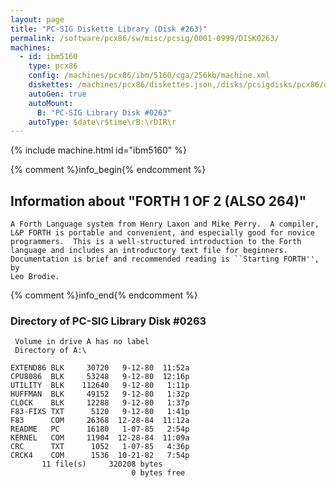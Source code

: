 ```yaml
---
layout: page
title: "PC-SIG Diskette Library (Disk #263)"
permalink: /software/pcx86/sw/misc/pcsig/0001-0999/DISK0263/
machines:
  - id: ibm5160
    type: pcx86
    config: /machines/pcx86/ibm/5160/cga/256kb/machine.xml
    diskettes: /machines/pcx86/diskettes.json,/disks/pcsigdisks/pcx86/diskettes.json
    autoGen: true
    autoMount:
      B: "PC-SIG Library Disk #0263"
    autoType: $date\r$time\rB:\rDIR\r
---
```


{% include machine.html id="ibm5160" %}

{% comment %}info_begin{% endcomment %}

## Information about "FORTH 1 OF 2 (ALSO 264)"

    A Forth Language system from Henry Laxon and Mike Perry.  A compiler,
    L&P FORTH is portable and convenient, and especially good for novice
    programmers.  This is a well-structured introduction to the Forth
    language and includes an introductory text file for beginners.
    Documentation is brief and recommended reading is ``Starting FORTH'', by
    Leo Brodie.
{% comment %}info_end{% endcomment %}


### Directory of PC-SIG Library Disk #0263

     Volume in drive A has no label
     Directory of A:\

    EXTEND86 BLK     30720   9-12-80  11:52a
    CPU8086  BLK     53248   9-12-80  12:16p
    UTILITY  BLK    112640   9-12-80   1:11p
    HUFFMAN  BLK     49152   9-12-80   1:32p
    CLOCK    BLK     12288   9-12-80   1:37p
    F83-FIXS TXT      5120   9-12-80   1:41p
    F83      COM     26368  12-28-84  11:12a
    README   PC      16180   1-07-85   2:54p
    KERNEL   COM     11904  12-28-84  11:09a
    CRC      TXT      1052   1-07-85   4:36p
    CRCK4    COM      1536  10-21-82   7:54p
           11 file(s)     320208 bytes
                               0 bytes free
